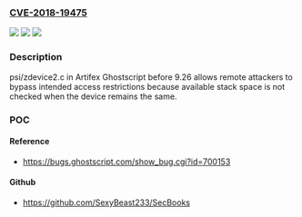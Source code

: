 ### [CVE-2018-19475](https://cve.mitre.org/cgi-bin/cvename.cgi?name=CVE-2018-19475)
![](https://img.shields.io/static/v1?label=Product&message=n%2Fa&color=blue)
![](https://img.shields.io/static/v1?label=Version&message=n%2Fa&color=blue)
![](https://img.shields.io/static/v1?label=Vulnerability&message=n%2Fa&color=brighgreen)

### Description

psi/zdevice2.c in Artifex Ghostscript before 9.26 allows remote attackers to bypass intended access restrictions because available stack space is not checked when the device remains the same.

### POC

#### Reference
- https://bugs.ghostscript.com/show_bug.cgi?id=700153

#### Github
- https://github.com/SexyBeast233/SecBooks

